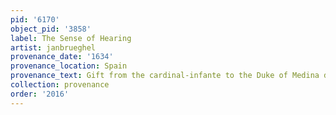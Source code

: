 ```yaml
---
pid: '6170'
object_pid: '3858'
label: The Sense of Hearing
artist: janbrueghel
provenance_date: '1634'
provenance_location: Spain
provenance_text: Gift from the cardinal-infante to the Duke of Medina de las Torres
collection: provenance
order: '2016'
---
```

